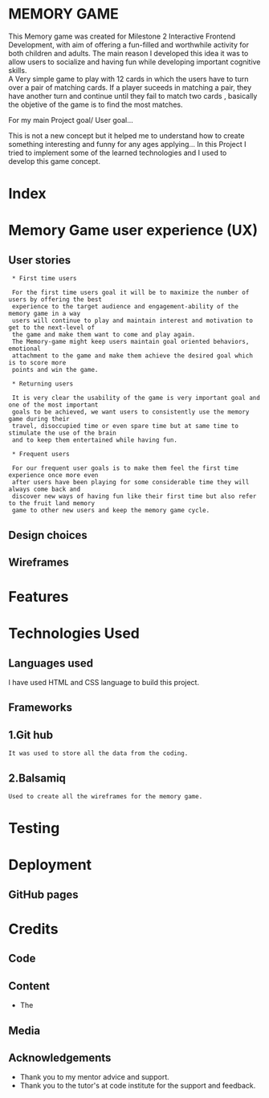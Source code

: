 # MEMORY GAME 

This Memory game was created for Milestone 2 Interactive Frontend Development, with 
aim of offering a fun-filled and worthwhile activity for both children and adults.
The main reason I developed this idea it was to allow users to socialize and having fun 
while developing important cognitive skills.  
A Very simple game to play with 12 cards in which the users have to turn over a pair 
of matching cards. If a player suceeds in matching a pair, they have another turn and
continue until they fail to match two cards , basically the objetive of the game is to find the most matches.  
  
For my main Project goal/ User goal...   

This is not a new concept but it helped me to understand how to create something 
interesting and funny for any ages applying... 
In this Project I tried to implement some of the learned technologies  and I used to  
develop this game concept.  


# Index 

# Memory Game user experience (UX)   
 ##  User stories  
     
     * First time users 
      
     For the first time users goal it will be to maximize the number of users by offering the best
     experience to the target audience and engagement-ability of the memory game in a way
     users will continue to play and maintain interest and motivation to get to the next-level of
     the game and make them want to come and play again.
     The Memory-game might keep users maintain goal oriented behaviors, emotional
     attachment to the game and make them achieve the desired goal which is to score more
     points and win the game.

     * Returning users 

     It is very clear the usability of the game is very important goal and one of the most important
     goals to be achieved, we want users to consistently use the memory game during their
     travel, disoccupied time or even spare time but at same time to stimulate the use of the brain
     and to keep them entertained while having fun. 

     * Frequent users 
     
     For our frequent user goals is to make them feel the first time experience once more even
     after users have been playing for some considerable time they will always come back and
     discover new ways of having fun like their first time but also refer to the fruit land memory
     game to other new users and keep the memory game cycle.
    
     

## Design choices 





## Wireframes 


# Features 

# Technologies Used 
## Languages used
   I have used HTML and CSS language to build this project. 


## Frameworks 
 ## 1.Git hub
    It was used to store all the data from the coding. 

 ## 2.Balsamiq 
    Used to create all the wireframes for the memory game.  

 # Testing 


 # Deployment 
 ## GitHub pages 



 # Credits 

 ## Code  



 ## Content 
  * The 



 ## Media 
    


 ## Acknowledgements  
  * Thank you to my mentor advice and support. 
  * Thank you to the tutor's at code institute for the support and feedback.   
       